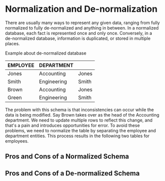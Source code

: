 # Normalization and De-normalization

There are usually many ways to represent any given data, ranging from fully normalized to fully de-normalized and anything in between. In a normalized database, each fact is represented once and only once. Conversely, in a de-normalized database, information is duplicated, or stored in multiple places.

Example about de-normalized database

|EMPLOYEE|DEPARTMENT||
|-|-|-|
|Jones|Accounting|Jones|
|Smith|Engineering|Smith|
|Brown|Accounting|Jones|
|Green|Engineering|Smith|

The problem with this schema is that inconsistencies can occur while the data is being modified. Say Brown takes over as the head of the Accounting department. We need to update multiple rows to reflect this change, and that's a pain and introduces opportunities for error. To avoid these problems, we need to normalize the table by separating the employee and department entities. This process results in the following two tables for employees.

## Pros and Cons of a Normalized Schema

## Pros and Cons of a De-normalized  Schema
